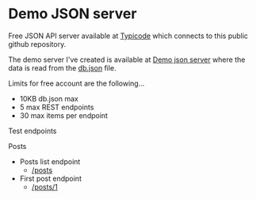# Demo JSON server

Free JSON API server available at [Typicode](https://my-json-server.typicode.com) which connects to this  public github repository.

The demo server I've created is available at [Demo json server](https://my-json-server.typicode.com/meshu-dev/demo-json-server) where the data is read from the [db.json](https://github.com/meshu-dev/demo-json-server/blob/main/db.json) file.

Limits for free account are the following...

- 10KB db.json max
- 5 max REST endpoints
- 30 max items per endpoint

Test endpoints

Posts

- Posts list endpoint
  - [/posts](https://my-json-server.typicode.com/meshu-dev/demo-json-server/posts)
- First post endpoint
  - [/posts/1](https://my-json-server.typicode.com/meshu-dev/demo-json-server/posts/1)
